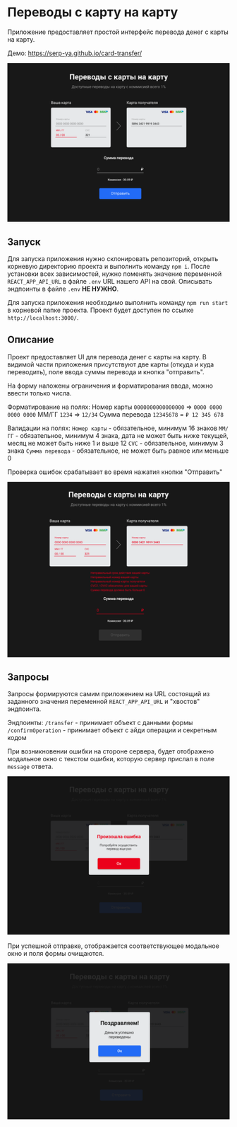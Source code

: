 # Переводы с карту на карту

Приложение предоставляет простой интерфейс перевода денег с карты на карту.

Демо: https://serp-ya.github.io/card-transfer/

![Main screen](./assets/main-page.png)

## Запуск
Для запуска приложения нужно склонировать репозиторий, открыть корневую директорию проекта и выполнить команду `npm i`. После установки всех зависимостей, нужно поменять значение переменной `REACT_APP_API_URL` в файле `.env` URL нашего API на свой. Описывать эндпоинты в файле `.env` **НЕ НУЖНО**.

Для запуска приложения необходимо выполнить команду `npm run start` в корневой папке проекта. Проект будет доступен по ссылке `http://localhost:3000/`.


## Описание
Проект предоставляет UI для перевода денег с карты на карту. В видимой части приложения присутствуют две карты (откуда и куда переводить), поле ввода суммы перевода и кнопка "отправить".

На форму наложены ограничения и форматирования ввода, можно ввести только числа.

Форматирование на полях:
Номер карты `0000000000000000` => `0000 0000 0000 0000`
ММ/ГГ `1234` => `12/34`
Сумма перевода `12345678` = `₽ 12 345 678`

Валидации на полях:
`Номер карты` - обязательное, минимум 16 знаков
`ММ/ГГ` - обязательное, минимум 4 знака, дата не может быть ниже текущей, месяц не может быть ниже 1 и выше 12
`CVC` - обязательное, минимум 3 знака
`Сумма перевода` - обязательное, не может быть равное или меньше 0

Проверка ошибок срабатывает во время нажатия кнопки "Отправить"

![Errors screen](./assets/errors.png)

## Запросы
Запросы формируются самим приложением на URL состоящий из заданного значения переменной `REACT_APP_API_URL` и "хвостов" эндпоинта.

Эндпоинты:
`/transfer` - принимает объект с данными формы
`/confirmOperation` - принимает объект с айди операции и секретным кодом

При возникновении ошибки на стороне сервера, будет отображено модальное окно с текстом ошибки, которую сервер прислал в поле `message` ответа.

![Errors modal](./assets/error-modal.png)

При успешной отправке, отображается соответствующее модальное окно и поля формы очищаются.

![Errors modal](./assets/ok-modal.png)